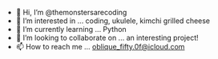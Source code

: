 - 👋 Hi, I’m @themonstersarecoding
- 👀 I’m interested in ... coding, ukulele, kimchi grilled cheese
- 🌱 I’m currently learning ... Python
- 💞️ I’m looking to collaborate on ... an interesting project!
- 📫 How to reach me ... oblique_fifty.0f@icloud.com

<!---
themonstersarecoding/themonstersarecoding is a ✨ special ✨ repository because its `README.md` (this file) appears on your GitHub profile.
You can click the Preview link to take a look at your changes.
--->
